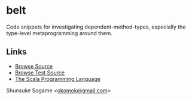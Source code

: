 
# belt

Code snippets for investigating dependent-method-types,
especially the type-level metaprogramming around them.



## Links

* [Browse Source]
* [Browse Test Source]
* [The Scala Programming Language]


Shunsuke Sogame <<okomok@gmail.com>>


[Browse Source]: https://github.com/okomok/belt/tree/master/src/main/scala/com/github/okomok/belt "Browse Source"
[Browse Test Source]: https://github.com/okomok/belt/tree/master/src/test/scala/com/github/okomok/belttest "Browse Test Source"
[The Scala Programming Language]: http://www.scala-lang.org/ "The Scala Programming Language"
